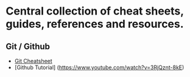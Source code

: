 # Central collection of cheat sheets, guides, references and resources.

## Git / Github
* [Git Cheatsheet](git.md)
* [Github Tutorial] (https://www.youtube.com/watch?v=3RjQznt-8kE)

